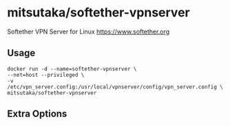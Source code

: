 # mitsutaka/softether-vpnserver

Softether VPN Server for Linux
https://www.softether.org

## Usage

```
docker run -d --name=softether-vpnserver \
--net=host --privileged \
-v /etc/vpn_server.config:/usr/local/vpnserver/config/vpn_server.config \
mitsutaka/softether-vpnserver
```

## Extra Options
